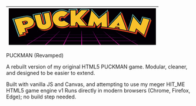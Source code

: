 | ![Game Splash](PUCKMAN_REVAMP/assets/sprites/billBoards/gameSplash.png) |
|:-----------------------------------------------------------------------:|
PUCKMAN (Revamped)

A rebuilt version of my original HTML5 PUCKMAN game.
Modular, cleaner, and designed to be easier to extend.

Built with vanilla JS and Canvas, and attempting to use my meger HIT_ME HTML5 game engine v1
Runs directly in modern browsers (Chrome, Firefox, Edge); no build step needed.
